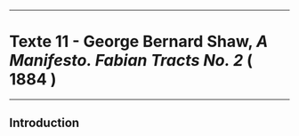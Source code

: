 ***
# Texte 11 - George Bernard Shaw, *A Manifesto. Fabian Tracts No. 2* ( 1884 )
***
## Introduction 

